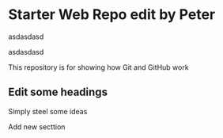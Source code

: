 # Starter Web Repo edit by Peter

asdasdasd

asdasdasd


This repository is for showing how Git and GitHub work

## Edit some headings

Simply steel some ideas

Add new secttion